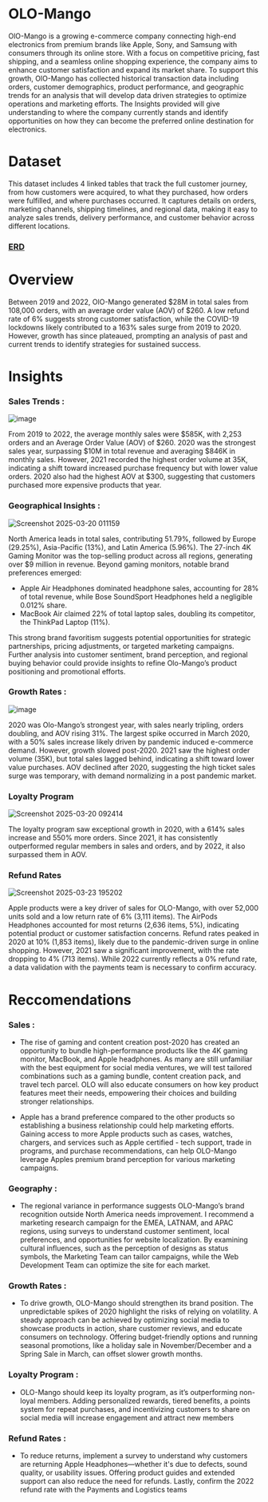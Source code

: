 # OLO-Mango

OlO-Mango is a growing e-commerce company connecting high-end electronics from premium brands like Apple, Sony, and Samsung with consumers through its online store. With a focus on competitive pricing, fast shipping, and a seamless online shopping experience, the company aims to enhance customer satisfaction and expand its market share. To support this growth, OlO-Mango has collected historical transaction data including orders, customer demographics, product performance, and geographic trends for an analysis that will develop data driven strategies to optimize operations and marketing efforts. The Insights provided will give understanding to where the company currently stands and identify opportunities on how they can become the preferred online destination for electronics.

# Dataset
This dataset includes 4 linked tables that track the full customer journey, from how customers were acquired, to what they purchased, how orders were fulfilled, and where purchases occurred. It captures details on orders, marketing channels, shipping timelines, and regional data, making it easy to analyze sales trends, delivery performance, and customer behavior across different locations.
### **[ERD](https://github.com/Juwan23D/OLO-Mango/blob/main/Elist%20erd.png)**

# Overview

Between 2019 and 2022, OlO-Mango generated $28M in total sales from 108,000 orders, with an average order value (AOV) of $260. A low refund rate of 6% suggests strong customer satisfaction, while the COVID-19 lockdowns likely contributed to a 163% sales surge from 2019 to 2020. However, growth has since plateaued, prompting an analysis of past and current trends to identify strategies for sustained success.

# Insights

### Sales Trends :

![image](https://github.com/user-attachments/assets/c4e0c6d1-435e-498b-ac0a-b1e1bf86f738)

From 2019 to 2022, the average monthly sales were $585K, with 2,253 orders and an Average Order Value (AOV) of $260. 2020 was the strongest sales year, surpassing $10M in total revenue and averaging $846K in monthly sales. However, 2021 recorded the highest order volume at 35K, indicating a shift toward increased purchase frequency but with lower value orders. 2020 also had the highest AOV at $300, suggesting that customers purchased more expensive products that year.

### Geographical Insights :
![Screenshot 2025-03-20 011159](https://github.com/user-attachments/assets/3cb8e3b6-483e-4c89-a082-66e069aa2c1d)


North America leads in total sales, contributing 51.79%, followed by Europe (29.25%), Asia-Pacific (13%), and Latin America (5.96%). The 27-inch 4K Gaming Monitor was the top-selling product across all regions, generating over $9 million in revenue.
Beyond gaming monitors, notable brand preferences emerged:
* Apple Air Headphones dominated headphone sales, accounting for 28% of total revenue, while Bose SoundSport Headphones held a negligible 0.012% share.
* MacBook Air claimed 22% of total laptop sales, doubling its competitor, the ThinkPad Laptop (11%).

This strong brand favoritism suggests potential opportunities for strategic partnerships, pricing adjustments, or targeted marketing campaigns. Further analysis into customer sentiment, brand perception, and regional buying behavior could provide insights to refine Olo-Mango’s product positioning and promotional efforts.

### Growth Rates :
![image](https://github.com/user-attachments/assets/f5abc1c4-a2a0-4365-94ac-028c8cb36a07)

2020 was Olo-Mango’s strongest year, with sales nearly tripling, orders doubling, and AOV rising 31%. The largest spike occurred in March 2020, with a 50% sales increase likely driven by pandemic induced e-commerce demand. However, growth slowed post-2020. 2021 saw the highest order volume (35K), but total sales lagged behind, indicating a shift toward lower value purchases. AOV declined after 2020, suggesting the high ticket sales surge was temporary, with demand normalizing in a post pandemic market.

### Loyalty Program
![Screenshot 2025-03-20 092414](https://github.com/user-attachments/assets/568b1c11-687c-479d-8b0c-0ee379670317)

The loyalty program saw exceptional growth in 2020, with a 614% sales increase and 550% more orders. Since 2021, it has consistently outperformed regular members in sales and orders, and by 2022, it also surpassed them in AOV.

### Refund Rates
![Screenshot 2025-03-23 195202](https://github.com/user-attachments/assets/6b0b7e34-616f-4b13-afb1-7cd908769093)


Apple products were a key driver of sales for OLO-Mango, with over 52,000 units sold and a low return rate of 6% (3,111 items). The AirPods Headphones accounted for most returns (2,636 items, 5%), indicating potential product or customer satisfaction concerns. Refund rates peaked in 2020 at 10% (1,853 items), likely due to the pandemic-driven surge in online shopping. However, 2021 saw a significant improvement, with the rate dropping to 4% (713 items). While 2022 currently reflects a 0% refund rate, a data validation with the payments team is necessary to confirm accuracy.

# Reccomendations

### Sales :

* The rise of gaming and content creation post-2020 has created an opportunity to bundle high-performance products like the 4K gaming monitor, MacBook, and Apple headphones. As many are still unfamiliar with the best equipment for social media ventures, we will test tailored combinations such as a gaming bundle, content creation pack, and travel tech parcel. OLO will also educate consumers on how key product features meet their needs, empowering their choices and building stronger relationships.

* Apple has a brand preference compared to the other products so establishing a business relationship could help marketing efforts. Gaining access to more Apple products such as cases, watches, chargers, and services such as Apple certified - tech support, trade in programs, and purchase recommendations, can help OLO-Mango leverage Apples premium brand perception for various marketing campaigns.

### Geography :

* The regional variance in performance suggests OLO-Mango’s brand recognition outside North America needs improvement. I recommend a marketing research campaign for the EMEA, LATNAM, and APAC regions, using surveys to understand customer sentiment, local preferences, and opportunities for website localization. By examining cultural influences, such as the perception of designs as status symbols, the Marketing Team can tailor campaigns, while the Web Development Team can optimize the site for each market.

### Growth Rates :

* To drive growth, OLO-Mango should strengthen its brand position. The unpredictable spikes of 2020 highlight the risks of relying on volatility. A steady approach can be achieved by optimizing social media to showcase products in action, share customer reviews, and educate consumers on technology. Offering budget-friendly options and running seasonal promotions, like a holiday sale in November/December and a Spring Sale in March, can offset slower growth months.

### Loyalty Program :

* OLO-Mango should keep its loyalty program, as it’s outperforming non-loyal members. Adding personalized rewards, tiered benefits, a points system for repeat purchases, and incentivizing customers to share on social media will increase engagement and attract new members

### Refund Rates :

* To reduce returns, implement a survey to understand why customers are returning Apple Headphones—whether it's due to defects, sound quality, or usability issues. Offering product guides and extended support can also reduce the need for refunds. Lastly, confirm the 2022 refund rate with the Payments and Logistics teams












